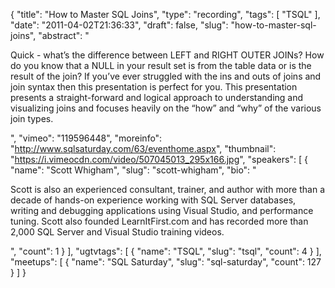 {
  "title": "How to Master SQL Joins",
  "type": "recording",
  "tags": [
    "TSQL"
  ],
  "date": "2011-04-02T21:36:33",
  "draft": false,
  "slug": "how-to-master-sql-joins",
  "abstract": "<p>Quick - what&rsquo;s the difference between LEFT and RIGHT OUTER JOINs? How do you know that a NULL in your result set is from the table data or is the result of the join? If you&rsquo;ve ever struggled with the ins and outs of joins and join syntax then this presentation is perfect for you. This presentation presents a straight-forward and logical approach to understanding and visualizing joins and focuses heavily on the &ldquo;how&rdquo; and &ldquo;why&rdquo; of the various join types.</p>",
  "vimeo": "119596448",
  "moreinfo": "http://www.sqlsaturday.com/63/eventhome.aspx",
  "thumbnail": "https://i.vimeocdn.com/video/507045013_295x166.jpg",
  "speakers": [
    {
      "name": "Scott Whigham",
      "slug": "scott-whigham",
      "bio": "<p>Scott is also an experienced consultant, trainer, and author with more than a decade of hands-on experience working with SQL Server databases, writing and debugging applications using Visual Studio, and performance tuning. Scott also founded LearnItFirst.com and has recorded more than 2,000 SQL Server and Visual Studio training videos.</p>",
      "count": 1
    }
  ],
  "ugtvtags": [
    {
      "name": "TSQL",
      "slug": "tsql",
      "count": 4
    }
  ],
  "meetups": [
    {
      "name": "SQL Saturday",
      "slug": "sql-saturday",
      "count": 127
    }
  ]
}